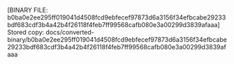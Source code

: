 [BINARY FILE: b0ba0e2ee295ff019041d4508fcd9ebfecef97873d6a3156f34efbcabe29233bdf683cdf3b4a42b4f26118f4feb7ff99568cafb080e3a00299d3839afaaa]
Stored copy: docs/converted-binary/b0ba0e2ee295ff019041d4508fcd9ebfecef97873d6a3156f34efbcabe29233bdf683cdf3b4a42b4f26118f4feb7ff99568cafb080e3a00299d3839afaaa
